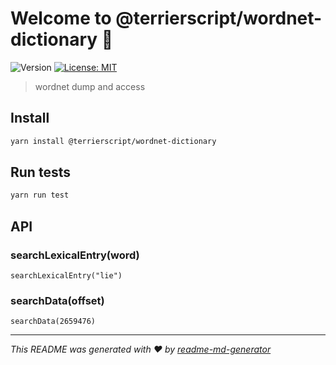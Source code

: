 # Welcome to @terrierscript/wordnet-dictionary 👋
![Version](https://img.shields.io/badge/version-1.0.0-blue.svg?cacheSeconds=2592000)
[![License: MIT](https://img.shields.io/badge/License-MIT-yellow.svg)](#)

> wordnet dump and access

## Install

```sh
yarn install @terrierscript/wordnet-dictionary
```

## Run tests

```sh
yarn run test
```

## API

### searchLexicalEntry(word)

```
searchLexicalEntry("lie")
```

### searchData(offset)
```
searchData(2659476)
```


***
_This README was generated with ❤️ by [readme-md-generator](https://github.com/kefranabg/readme-md-generator)_